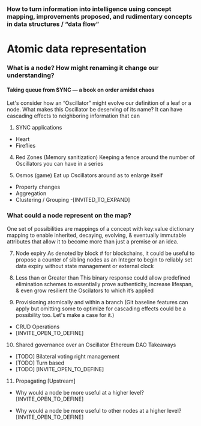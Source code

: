 ### How to turn information into intelligence using concept mapping, improvements proposed, and rudimentary concepts in data structures / “data flow”


# Atomic data representation

### What is a node? How might renaming it change our understanding?

#### Taking queue from SYNC — a book on order amidst chaos
Let's consider how an “Oscillator” might evolve our definition of a leaf or a node. What makes this Oscillator be deserving of its name?
It can have cascading effects to neighboring information that can
1) SYNC applications
- Heart
- Fireflies


4) Red Zones (Memory sanitization)
Keeping a fence around the number of Oscillators you can have in a series

5) Osmos (game)
Eat up Oscillators around as to enlarge itself
- Property changes
- Aggregation
- Clustering / Grouping
-[INVITED_TO_EXPAND]

### What could a node represent on the map?
One set of possibilities are mappings of a concept with key:value dictionary mapping to enable inherited, decaying, evolving, & eventually immutable attributes that allow it to become more than just a premise or an idea.

7) Node expiry
As denoted by block # for blockchains, it could be useful to propose a counter of sibling nodes as an Integer to begin to reliably set data expiry without state management or external clock

8) Less than or Greater than
This binary response could allow predefined elimination schemes to essentially prove authenticity, increase lifespan, & even grow resilient the Oscilators to which it’s applied

9) Provisioning atomically and within a branch (Git baseline features can apply but omitting some to optimize for cascading effects could be a possibility too. Let's make a case for it.)
- CRUD Operations
- [INVITE_OPEN_TO_DEFINE]

10) Shared governance over an Oscillator
Ethereum DAO Takeaways
- [TODO]
Bilateral voting right management
- [TODO]
Turn based
- [TODO]
[INVITE_OPEN_TO_DEFINE]


11) Propagating [Upstream]
- Why would a node be more useful at a higher level?
[INVITE_OPEN_TO_DEFINE]

- Why would a node be more useful to other nodes at a higher level?
[INVITE_OPEN_TO_DEFINE]

